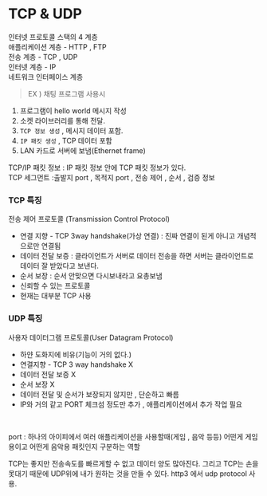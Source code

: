 # TCP & UDP

인터넷 프로토콜 스택의 4 계층  
애플리케이션 계층 - HTTP , FTP  
전송 계층 - TCP , UDP  
인터넷 계층 - IP  
네트워크 인터페이스 계층  

> EX ) 채팅 프로그램 사용시

1. 프로그램이 hello world 메시지 작성
2. 소켓 라이브러리를 통해 전달.
3. `TCP 정보 생성` , 메시지 데이터 포함.
4. `IP 패킷 생성` , TCP 데이터 포함
5. LAN 카드로 서버에 보냄(Ethernet frame)

  
TCP/IP 패킷 정보 : IP 패킷 정보 안에 TCP 패킷 정보가 있다.  
TCP 세그먼트 :출발지 port , 목적지 port , 전송 제어 , 순서 , 검증 정보  

### TCP 특징
전송 제어 프로토콜 (Transmission Control Protocol)
- 연결 지향 - TCP 3way handshake(가상 연결) : 진짜 연결이 된게 아니고 개념적으로만 연결됨
- 데이터 전달 보증 : 클라이언트가 서버로 데이터 전송을 하면 서버는 클라이언트로 데이터 잘 받았다고 보낸다.
- 순서 보장 : 순서 안맞으면 다시보내라고 요총보냄
- 신뢰할 수 있는 프로토콜
- 현재는 대부분 TCP 사용

### UDP 특징
사용자 데이터그램 프로토콜(User Datagram Protocol)
- 하얀 도화지에 비유(기능이 거의 없다.)
- 연결지향 - TCP 3 way handshake X
- 데이터 전달 보증 X
- 순서 보장 X
- 데이터 전달 및 순서가 보장되지 않지만 , 단순하고 빠름
- IP와 거의 같고 PORT 체크섬 정도만 추가 , 애플리케이션에서 추가 작업 필요

<br>

port : 하나의 아이피에서 여러 애플리케이션을 사용할때(게임 , 음악 등등) 어떤게 게임용이고 어떤게 음악용 패킷인지 구분하는 역할  
  
TCP는 좋지만 전송속도를 빠르게할 수 없고 데이터 양도 많아진다. 그리고 TCP는 손을 못대기 때문에 UDP위에 내가 원하는 것을 만들 수 있다. http3 에서 udp protocol 사용. 